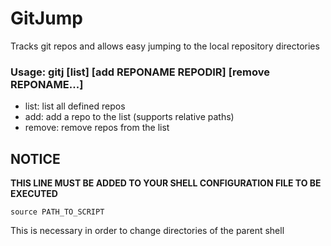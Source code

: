 # GitJump 
Tracks git repos and allows easy jumping to the local repository directories

### Usage: gitj [list] [add REPONAME REPODIR] [remove REPONAME...] 
+ list: list all defined repos
+ add: add a repo to the list (supports relative paths)
+ remove: remove repos from the list


## NOTICE
**THIS LINE MUST BE ADDED TO YOUR SHELL CONFIGURATION FILE TO BE EXECUTED**

`source PATH_TO_SCRIPT`

This is necessary in order to change directories of the parent shell 
